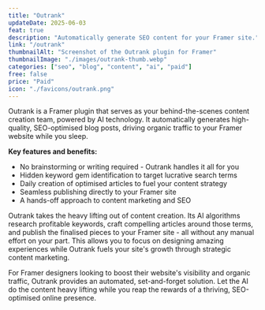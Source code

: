 ```yaml
---
title: "Outrank"
updateDate: 2025-06-03
feat: true
description: "Automatically generate SEO content for your Framer site."
link: "/outrank"
thumbnailAlt: "Screenshot of the Outrank plugin for Framer"
thumbnailImage: "./images/outrank-thumb.webp"
categories: ["seo", "blog", "content", "ai", "paid"]
free: false
price: "Paid"
icon: "./favicons/outrank.png"
---
```


Outrank is a Framer plugin that serves as your behind-the-scenes content creation team, powered by AI technology. It automatically generates high-quality, SEO-optimised blog posts, driving organic traffic to your Framer website while you sleep.

<b>Key features and benefits:</b>
- No brainstorming or writing required - Outrank handles it all for you
- Hidden keyword gem identification to target lucrative search terms
- Daily creation of optimised articles to fuel your content strategy
- Seamless publishing directly to your Framer site
- A hands-off approach to content marketing and SEO

Outrank takes the heavy lifting out of content creation. Its AI algorithms research profitable keywords, craft compelling articles around those terms, and publish the finalised pieces to your Framer site - all without any manual effort on your part. This allows you to focus on designing amazing experiences while Outrank fuels your site's growth through strategic content marketing.

For Framer designers looking to boost their website's visibility and organic traffic, Outrank provides an automated, set-and-forget solution. Let the AI do the content heavy lifting while you reap the rewards of a thriving, SEO-optimised online presence.